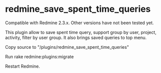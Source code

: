 # redmine_save_spent_time_queries


Compatible with Redmine 2.3.x. Other versions have not been tested yet.

This plugin allow to save spent time query, support group by user, project, activity, filter by user group. It also brings saved queries to top menu.


Copy source to "/plugins/redmine_save_spent_time_queries"


Run rake redmine:plugins:migrate


Restart Redmine.
